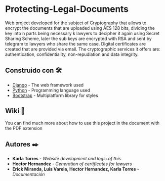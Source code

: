 # Protecting-Legal-Documents
Web project developed for the subject of Cryptography that allows to encrypt the documents that are uploaded using AES 128 bits, dividing the key into n parts being necessary k lawyers to decipher it again using Secret Sharing Scheme, later the sub keys are encrypted with RSA and sent by telegram to lawyers who share the same case. Digital certificates are created that are provided via email.
The cryptographic services it offers are: authentication, confidentiality, non-repudiation and data integrity.

## Construido con 🛠️
* [Django](https://www.djangoproject.com/) - The web framework used
* [Python](https://www.python.org/) - Programming language used
* [Bootstrap](https://getbootstrap.com/) - Multiplatform library for styles

## Wiki 📖
You can find much more about how to use this project in the document with the PDF extension

## Autores ✒️
* **Karla Torres** - *Website development and logic of this*
* **Hector Hernandez** - *Generation of certificates for lawyers*
* **Erick Miranda, Luis Varela, Hector Hernandez, Karla Torres** - *Documentación*
